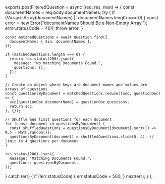 exports.postFilteredQuestion = async (req, res, next) => {
  const documentNames = req.body.documentNames;
  try {
    if (!Array.isArray(documentNames) || documentNames.length === 0) {
      const error = new Error("documentNames Should Be a Non-Empty Array.");
      error.statusCode = 404;
      throw error;
    }
    
    const matchedQuestions = await Question.find({
      documentName: { $in: documentNames },
    });

    if (matchedQuestions.length === 0) {
      return res.status(200).json({
        message: "No Matching Documents Found.",
        questions: {},
      });
    }

    // Create an object where keys are document names and values are arrays of questions
    const questionsByDocument = matchedQuestions.reduce((acc, questionDoc) => {
      acc[questionDoc.documentName] = questionDoc.questions;
      return acc;
    }, {});

    // Shuffle and limit questions for each document
    for (const document in questionsByDocument) {
      const shuffledQuestions = questionsByDocument[document].sort(() => 0.5 - Math.random());
      questionsByDocument[document] = shuffledQuestions.slice(0, 4); // limit to 4 questions per document
    }

    res.status(200).json({
      message: "Matching Documents Found.",
      questions: questionsByDocument,
    });
  } catch (err) {
    if (!err.statusCode) {
      err.statusCode = 500;
    }
    next(err);
  }
};
